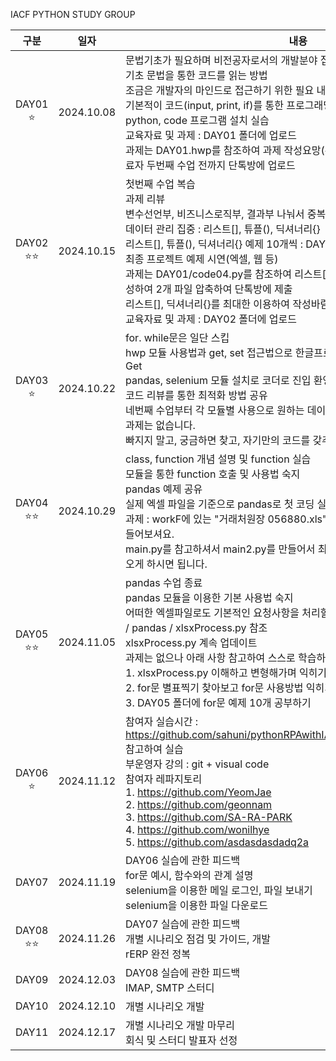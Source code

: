 IACF PYTHON STUDY GROUP

| 구분 | 일자 | <center>내용</center> |
| :------------:|:------------:|:------------|
| DAY01 :star: |  2024.10.08 | 문법기초가 필요하며 비전공자로서의 개발분야 접근법 교육<br/>기초 문법을 통한 코드를 읽는 방법<br/>조금은 개발자의 마인드로 접근하기 위한 필요 내용 교육<br/>기본적이 코드(input, print, if)를 통한 프로그래밍 읽기<br/>python, code 프로그램 설치 실습<br/>교육자료 및 과제 : DAY01 폴더에 업로드<br/>과제는 DAY01.hwp를 참조하여 과제 작성요망(두번째 수업까지 작성완료) => 완료자 두번째 수업 전까지 단톡방에 업로드 |
| DAY02 :star::star: | 2024.10.15  | 첫번째 수업 복습<br/>과제 리뷰<br/>변수선언부, 비즈니스로직부, 결과부 나눠서 중복없이 코딩하는 습관 추천<br/>데이터 관리 집중 : 리스트[], 튜플(), 딕셔너리{}<br/>리스트[], 튜플(), 딕셔너리{} 예제 10개씩 : DAY02 폴더에 업로드<br/>최종 프로젝트 예제 시연(엑셀, 웹 등)<br/>과제는 DAY01/code04.py를 참조하여 리스트[] 1종, 딕셔너리{}  1종으로 과제 작성하여 2개 파일 압축하여 단톡방에 제출<br/>리스트[], 딕셔너리{}를 최대한 이용하여 작성바람<br/>교육자료 및 과제 : DAY02 폴더에 업로드|
| DAY03 :star: | 2024.10.22 | for. while문은 일단 스킵<br/>hwp 모듈 사용법과 get, set 접근법으로 한글프로그램을 제어할 수 있는 기본기 Get<br/>pandas, selenium 모듈 설치로 코더로 진입 환영<br/>코드 리뷰를 통한 최적화 방법 공유<br/>네번째 수업부터 각 모듈별 사용으로 원하는 데이타 컨트롤 습득 예정<br/>과제는 없습니다.<br/>빠지지 말고, 궁금하면 찾고, 자기만의 코드를 갖추는 의지를 다짐  |
| DAY04 :star::star: | 2024.10.29 | class, function 개념 설명 및 function 실습<br/>모듈을 통한 function 호출 및 사용법 숙지 <br/>pandas 예제 공유<br/>실제 엑셀 파일을 기준으로 pandas로 첫 코딩 실습을 함<br/>과제 : workF에 있는 "거래처원장 056880.xls"을 원본소스로 하고 결과파일을 만들어보셔요.<br/>main.py를 참고하셔서 main2.py를 만들어서 최대한 main.py로 돌린 컬럼처럼 나오게 하시면 됩니다.  |
| DAY05 :star::star: | 2024.11.05  | pandas 수업 종료<br/>pandas 모듈을 이용한 기본 사용법 숙지<br/>어떠한 엑셀파일로도 기본적인 요청사항을 처리할 수 있는 기본 코드 작성 : DAY05 / pandas / xlsxProcess.py 참조<br/>xlsxProcess.py 계속 업데이트<br/>과제는 없으나 아래 사항 참고하여 스스로 학습하기<br/>   1. xlsxProcess.py 이해하고 변형해가며 익히기<br/>   2. for문 별표찍기 찾아보고 for문 사용방법 익히기<br/>   3. DAY05 폴더에 for문 예제 10개 공부하기|
| DAY06 :star: | 2024.11.12  | 참여자 실습시간 : https://github.com/sahuni/pythonRPAwithIACF/tree/main/DAY06#readme 참고하여 실습<br/>부운영자 강의 : git + visual code<br/>참여자 레파지토리<br/>   1. https://github.com/YeomJae<br/>   2. https://github.com/geonnam<br/>   3. https://github.com/SA-RA-PARK<br/>   4. https://github.com/wonilhye<br/>   5. https://github.com/asdasdasdadq2a |
| DAY07  | 2024.11.19  | DAY06 실습에 관한 피드백<br/>for문 예시, 함수와의 관계 설명<br/>selenium을 이용한 메일 로그인, 파일 보내기<br/>selenium을 이용한 파일 다운로드 |
| DAY08 :star::star: | 2024.11.26  | DAY07 실습에 관한 피드백<br/> 개별 시나리오 점검 및 가이드, 개발<br/>rERP 완전 정복 |
| DAY09 | 2024.12.03  | DAY08 실습에 관한 피드백<br/>IMAP, SMTP 스터디 |
| DAY10 | 2024.12.10  | 개별 시나리오 개발|
| DAY11 | 2024.12.17  | 개별 시나리오 개발 마무리<br/>회식 및 스터디 발표자 선정 
